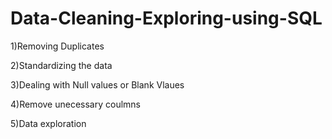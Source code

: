 # Data-Cleaning-Exploring-using-SQL


1)Removing Duplicates


2)Standardizing the data


3)Dealing with Null values or Blank Vlaues

4)Remove unecessary coulmns

5)Data exploration
